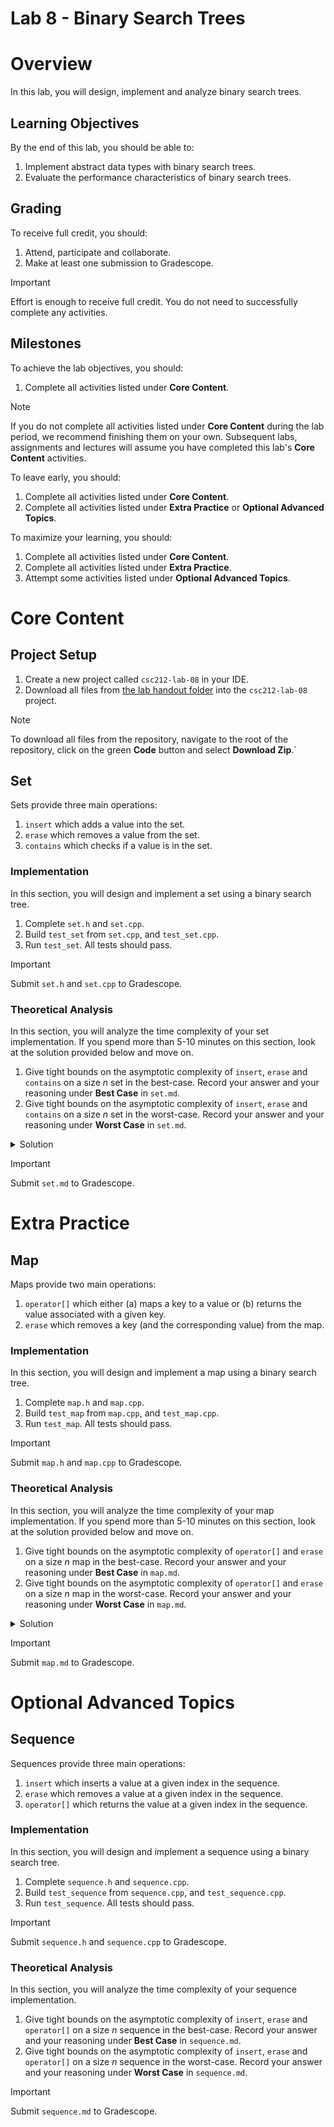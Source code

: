 # Lab 8 - Binary Search Trees

# Overview

In this lab, you will design, implement and analyze binary search trees.

## Learning Objectives

By the end of this lab, you should be able to:

1. Implement abstract data types with binary search trees.
2. Evaluate the performance characteristics of binary search trees.

## Grading

To receive full credit, you should:

1. Attend, participate and collaborate.
2. Make at least one submission to Gradescope.

> [!IMPORTANT]
> Effort is enough to receive full credit. You do not need to successfully complete any activities.

## Milestones

To achieve the lab objectives, you should:

1. Complete all activities listed under **Core Content**.

> [!NOTE]
> If you do not complete all activities listed under **Core Content** during the lab period, we recommend finishing them
> on your own. Subsequent labs, assignments and lectures will assume you have completed this lab's **Core Content**
> activities.

To leave early, you should:

1. Complete all activities listed under **Core Content**.
2. Complete all activities listed under **Extra Practice** or **Optional Advanced Topics**.

To maximize your learning, you should:

1. Complete all activities listed under **Core Content**.
2. Complete all activities listed under **Extra Practice**.
3. Attempt some activities listed under **Optional Advanced Topics**.

# Core Content

## Project Setup

1. Create a new project called `csc212-lab-08` in your IDE.
2. Download all files from [the lab handout folder](handout) into the `csc212-lab-08` project.

> [!NOTE]
> To download all files from the repository, navigate to the root of the repository, click on the green **Code** button
> and select **Download Zip**.`

## Set

Sets provide three main operations:

1. `insert` which adds a value into the set.
2. `erase` which removes a value from the set.
3. `contains` which checks if a value is in the set.

### Implementation

In this section, you will design and implement a set using a binary search tree.

1. Complete `set.h` and `set.cpp`.
2. Build `test_set` from `set.cpp`, and `test_set.cpp`.
3. Run `test_set`. All tests should pass.

> [!IMPORTANT]
> Submit `set.h` and `set.cpp` to Gradescope.

### Theoretical Analysis

In this section, you will analyze the time complexity of your set implementation. If you spend more than 5-10 minutes on
this section, look at the solution provided below and move on.

1. Give tight bounds on the asymptotic complexity of `insert`, `erase` and `contains` on a size $n$ set in the
   best-case. Record your answer and your reasoning under **Best Case** in `set.md`.
2. Give tight bounds on the asymptotic complexity of `insert`, `erase` and `contains` on a size $n$ set in the
   worst-case. Record your answer and your reasoning under **Worst Case** in `set.md`.

<details>
<summary>Solution</summary>

1. In the best case, `insert`, `erase` and `contains` all take $\Theta(1)$ time. If the subtree to the left of the root
   is empty, inserting a node into that subtree takes constant time. Likewise, erasing a node (which does not exist)
   from that subtree also takes constant time. Calling `contains` with the value stored in the root takes constant time.
2. In the worst case, `insert`, `erase` and `contains` all take $\Theta(n)$ time. If every left pointer in the tree is
   `nullptr`, inserting, erasing and finding the deepest node takes linear time, since we must traverse a linear number
   of nodes.

</details>

> [!IMPORTANT]
> Submit `set.md` to Gradescope.

# Extra Practice

## Map

Maps provide two main operations:

1. `operator[]` which either (a) maps a key to a value or (b) returns the value associated with a given key.
2. `erase` which removes a key (and the corresponding value) from the map.

### Implementation

In this section, you will design and implement a map using a binary search tree.

1. Complete `map.h` and `map.cpp`.
2. Build `test_map` from `map.cpp`, and `test_map.cpp`.
3. Run `test_map`. All tests should pass.

> [!IMPORTANT]
> Submit `map.h` and `map.cpp` to Gradescope.

### Theoretical Analysis

In this section, you will analyze the time complexity of your map implementation. If you spend more than 5-10 minutes on
this section, look at the solution provided below and move on.

1. Give tight bounds on the asymptotic complexity of `operator[]` and `erase` on a size $n$ map in the best-case. Record
   your answer and your reasoning under **Best Case** in `map.md`.
2. Give tight bounds on the asymptotic complexity of `operator[]` and `erase` on a size $n$ map in the worst-case.
   Record your answer and your reasoning under **Worst Case** in `map.md`.

<details>
<summary>Solution</summary>

1. Both take $\Theta(1)$ time for the same reasons as the set.
2. Both take $\Theta(n)$ time for the same reasons as the set.

</details>

> [!IMPORTANT]
> Submit `map.md` to Gradescope.

# Optional Advanced Topics

## Sequence

Sequences provide three main operations:

1. `insert` which inserts a value at a given index in the sequence.
2. `erase` which removes a value at a given index in the sequence.
3. `operator[]` which returns the value at a given index in the sequence.

### Implementation

In this section, you will design and implement a sequence using a binary search tree.

1. Complete `sequence.h` and `sequence.cpp`.
2. Build `test_sequence` from `sequence.cpp`, and `test_sequence.cpp`.
3. Run `test_sequence`. All tests should pass.

> [!IMPORTANT]
> Submit `sequence.h` and `sequence.cpp` to Gradescope.

### Theoretical Analysis

In this section, you will analyze the time complexity of your sequence implementation.

1. Give tight bounds on the asymptotic complexity of `insert`, `erase` and `operator[]` on a size $n$ sequence in the
   best-case. Record your answer and your reasoning under **Best Case** in `sequence.md`.
2. Give tight bounds on the asymptotic complexity of `insert`, `erase` and `operator[]` on a size $n$ sequence in the
   worst-case. Record your answer and your reasoning under **Worst Case** in `sequence.md`.

> [!IMPORTANT]
> Submit `sequence.md` to Gradescope.